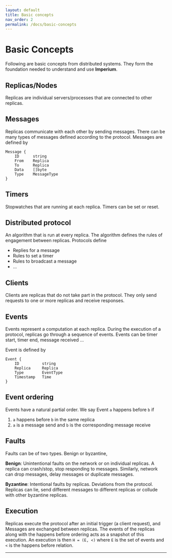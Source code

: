 ```yaml
---
layout: default
title: Basic concepts
nav_order: 2
permalink: /docs/basic-concepts
---
```


# Basic Concepts

Following are basic concepts from distributed systems. They form the foundation needed to understand and use **Imperium**.

## Replicas/Nodes

Replicas are individual servers/processes that are connected to other replicas.

## Messages

Replicas communicate with each other by sending messages. There can be many types of messages defined according to the protocol. Messages are defined by 
```
Message {
    ID      string
    From    Replica
    To      Replica
    Data    []byte
    Type    MessageType
}
```

## Timers

Stopwatches that are running at each replica. Timers can be set or reset.

## Distributed protocol

An algorithm that is run at every replica. The algorithm defines the rules of engagement between replicas. Protocols define

- Replies for a message
- Rules to set a timer
- Rules to broadcast a message
- ...

## Clients

Clients are replicas that do not take part in the protocol. They only send requests to one or more replicas and receive responses.

## Events

Events represent a computation at each replica. During the execution of a protocol, replicas go through a sequence of events. Events can be timer start, timer end, message received ...

Event is defined by 
```
Event {
    ID          string
    Replica     Replica
    Type        EventType 
    Timestamp   Time
}
```

## Event ordering

Events have a natural partial order. We say Event `a` happens before `b` if

1. `a` happens before `b` in the same replica
2. `a` is a message send and `b` is the corresponding message receive

## Faults

Faults can be of two types. Benign or byzantine,

**Benign**: Unintentional faults on the network or on individual replicas. A replica can crash/stop, stop responding to messages. Similarly, network can drop messages, delay messages or duplicate messages.

**Byzantine**: Intentional faults by replicas. Deviations from the protocol. Replicas can lie, send different messages to different replicas or collude with other byzantine replicas.

## Execution

Replicas execute the protocol after an initial trigger (a client request), and Messages are exchanged between replicas. The events of the replicas along with the happens before ordering acts as a snapshot of this execution. An execution is then `H = (E, <)` where `E` is the set of events and `<` is the happens before relation.

---
